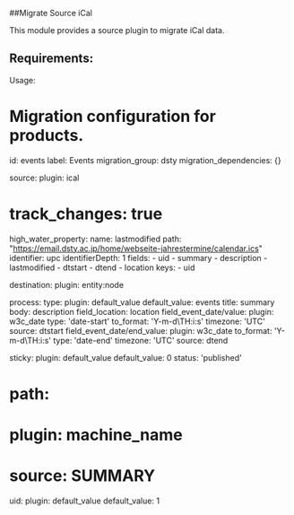 ##Migrate Source iCal

This module provides a source plugin to migrate iCal data.

Requirements:
-

Usage:

# Migration configuration for products.
id: events
label: Events
migration_group: dsty
migration_dependencies: {}

source:
  plugin: ical
  # track_changes: true
  high_water_property:
    name: lastmodified
  path: "https://email.dsty.ac.jp/home/webseite-jahrestermine/calendar.ics"
  identifier: upc
  identifierDepth: 1
  fields:
    - uid
    - summary
    - description
    - lastmodified
    - dtstart
    - dtend
    - location
  keys:
    - uid

destination:
  plugin: entity:node

process:
  type:
    plugin: default_value
    default_value: events
  title: summary
  body: description
  field_location: location
  field_event_date/value:
    plugin: w3c_date
    type: 'date-start'
    to_format: 'Y-m-d\TH:i:s'
    timezone: 'UTC'
    source: dtstart
  field_event_date/end_value:
    plugin: w3c_date
    to_format: 'Y-m-d\TH:i:s'
    type: 'date-end'
    timezone: 'UTC'
    source: dtend

  sticky:
    plugin: default_value
    default_value: 0
  status: 'published'
  # path:
  #   plugin: machine_name
  #   source: SUMMARY
  uid:
    plugin: default_value
    default_value: 1
